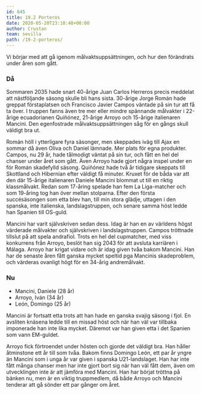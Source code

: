 ```yaml
---
id: 645
title: 19.2 Porteros
date: 2020-05-20T23:10:48+00:00
author: Crustan
team: sevilla
path: /19-2-porteros/
---
```


Vi börjar med att gå igenom målvaktsuppsättningen, och hur den förändrats under åren som gått.

### Då

Sommaren 2035 hade snart 40-årige Juan Carlos Herreros precis meddelat att nästföljande säsong skulle bli hans sista. 30-årige Jorge Román hade greppat förstaplatsen och Francisco Javier Campos väntade på sin tur att få ta över. I truppen fanns även tre mer eller mindre spännande målvakter i 22-årige ecuadorianen Quiñónez, 21-årige Arroyo och 15-årige italienaren Mancini. Den egenfostrade målvaktsuppsättningen såg för en gångs skull väldigt bra ut.

Román höll i ytterligare fyra säsonger, men skeppades iväg till Ajax en sommar då även Oliva och Daniel lämnade. Mer plats för egna produkter. Campos, nu 29 år, hade tålmodigt väntat på sin tur, och fått en hel del chanser under året som gått. Även Arroyo hade gjort några inspel under en för Román skadefylld säsong. Quiñónez hade två år tidigare skeppats till Skottland och Hibernian efter väldigt få minuter. Kruxet för de båda var att den där 15-årige italienaren Daniele Mancini blommat ut till en riktig klassmålvakt. Redan som 17-åring spelade han fem La Liga-matcher och som 19-åring tog han över mellan stolparna. Efter den första succésäsongen som etta blev han, till min stora glädje, uttagen i den spanska, inte italienska, landslagstruppen, och senare samma höst ledde han Spanien till OS-guld.

Mancini har varit självskriven sedan dess. Idag är han en av världens högst värderade målvakter och självskriven i landslagstruppen. Campos tröttnade tillslut på att spela andrafiol. Trots en hel del cupmatcher, med viss konkurrens från Arroyo, beslöt han sig 2043 för att avsluta karriären i Málaga. Arroyo har krigat vidare och är idag given tvåa bakom Mancini. Han har de senaste åren fått ganska mycket speltid pga Mancinis skadeproblem, och värderas ovanligt högt för en 34-årig andremålvakt.

### Nu

- Mancini, Daniele (28 år)
- Arroyo, Iván (34 år)
- León, Domingo (25 år)

Mancini är fortsatt etta trots att han hade en ganska svajig säsong i fjol. En avsliten knäsena ledde till en missad höst och när han väl var tillbaka imponerade han inte lika mycket. Däremot var han given etta i det Spanien som vann EM-guldet.

Arroyo fick förtroendet under hösten och gjorde det väldigt bra. Han håller åtminstone ett år till som tvåa. Bakom finns Domingo León, ett par år yngre än Mancini som i unga år var given i spanska U21-landslaget. Han har inte fått många chanser men har inte gjort bort sig när han väl fått dem, även om utvecklingen inte är att jämföra med Mancini. Han har börjat tröttna på bänken nu, men är en viktig truppmedlem, då både Arroyo och Mancini tenderar att gå sönder ett par gånger om året.
